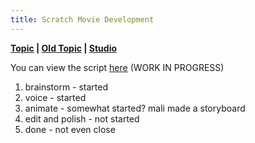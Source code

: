 ```yaml
---
title: Scratch Movie Development
---
```

**[Topic](https://scratch.mit.edu/discuss/topic/797462) | [Old Topic](https://scratch.mit.edu/discuss/topic/780011/) | [Studio](https://scratch.mit.edu/studios/35850607/)**

You can view the script [here](script) (WORK IN PROGRESS)

1. brainstorm - started
2. voice - started
3. animate - somewhat started? mali made a storyboard
4. edit and polish - not started
5. done - not even close
